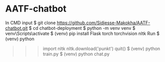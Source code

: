 # AATF-chatbot
In CMD input
$ git clone https://github.com/Sidjesse-Makokha/AATF-chatbot.git
$ cd chatbot-deployment
$ python -m venv venv
$ venv\Scripts\activate
$ (venv) pip install Flask torch torchvision nltk
Run
$ (venv) python
>>> import nltk
>>> nltk.download('punkt')
>>> quit()
$ (venv) python train.py
$ (venv) python chat.py
